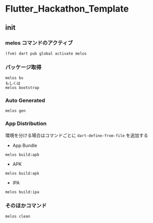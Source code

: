 # Flutter_Hackathon_Template

## init

### melos コマンドのアクティブ
```
(fvm) dart pub global activate melos
```

### パッケージ取得
```
melos bs
もしくは
melos bootstrap
```

### Auto Generated

```
melos gen
```

### App Distribution
 
環境を分ける場合はコマンドごとに `dart-define-from-file` を追加する

- App Bundle
```
melos build:apb
```

- APK
```
melos build:apk
```

- IPA
```
melos build:ipa
```

### そのほかコマンド

```
melos clean
```
